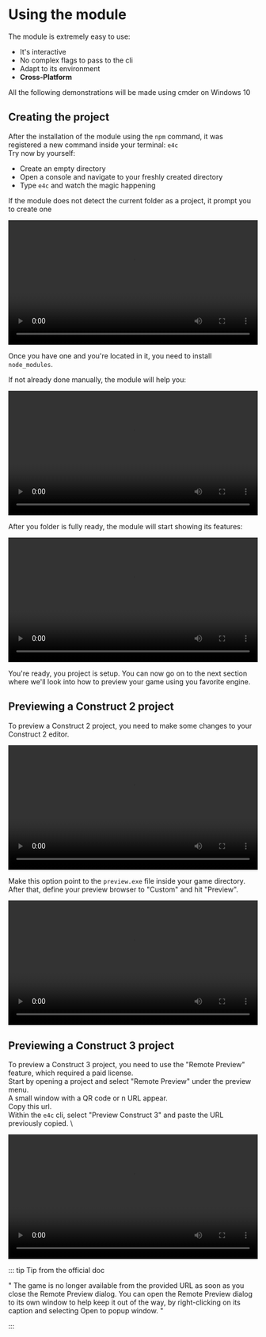 # Using the module

The module is extremely easy to use:
- It's interactive
- No complex flags to pass to the cli
- Adapt to its environment
- **Cross-Platform**
 
All the following demonstrations will be made using cmder on Windows 10

## Creating the project
After the installation of the module using the `npm` command, it was registered a new command inside your terminal: `e4c` \
Try now by yourself:
- Create an empty directory
- Open a console and navigate to your freshly created directory
- Type `e4c` and watch the magic happening

If the module does not detect the current folder as a project, it prompt you to create one

<video width="100%" controls>
  <source src="/init_project.mp4" type="video/mp4">
Your browser does not support the video tag.
</video>

Once you have one and you're located in it, you need to install `node_modules`.

If not already done manually, the module will help you:

<video width="100%" controls>
  <source src="/install_deps.mp4" type="video/mp4">
Your browser does not support the video tag.
</video>

After you folder is fully ready, the module will start showing its features:

<video width="100%" controls>
  <source src="/full_options.mp4" type="video/mp4">
Your browser does not support the video tag.
</video>

You're ready, you project is setup. You can now go on to the next section where we'll look into how to preview your game using you favorite engine.

## Previewing a Construct 2 project

To preview a Construct 2 project, you need to make some changes to your Construct 2 editor.

<video width="100%" controls>
  <source src="/set_custom_browser.mp4" type="video/mp4">
Your browser does not support the video tag.
</video>

Make this option point to the `preview.exe` file inside your game directory.\
After that, define your preview browser to "Custom" and hit "Preview".

<video width="100%" controls>
  <source src="/set_custom_and_preview.mp4" type="video/mp4">
Your browser does not support the video tag.
</video>

## Previewing a Construct 3 project

To preview a Construct 3 project, you need to use the "Remote Preview" feature, which required a paid license. \
Start by opening a project and select "Remote Preview" under the preview menu. \
A small window with a QR code or n URL appear. \
Copy this url. \
Within the `e4c` cli, select "Preview Construct 3" and paste the URL previously copied. \

<video width="100%" controls>
  <source src="/c3_preview.mp4" type="video/mp4">
Your browser does not support the video tag.
</video>

::: tip Tip from the official doc

" The game is no longer available from the provided URL as soon as you close the Remote Preview dialog. You can open the Remote Preview dialog to its own window to help keep it out of the way, by right-clicking on its caption and selecting Open to popup window. "

:::
